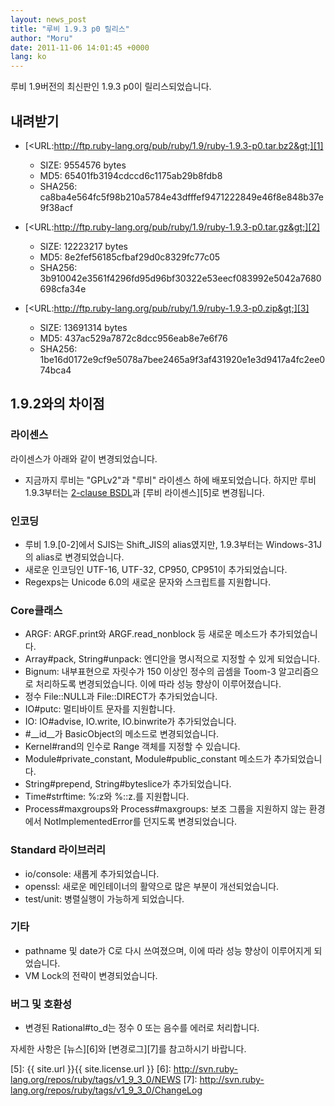```yaml
---
layout: news_post
title: "루비 1.9.3 p0 릴리스"
author: "Moru"
date: 2011-11-06 14:01:45 +0000
lang: ko
---
```


루비 1.9버전의 최신판인 1.9.3 p0이 릴리스되었습니다.

## 내려받기

* [&lt;URL:http://ftp.ruby-lang.org/pub/ruby/1.9/ruby-1.9.3-p0.tar.bz2&gt;][1]
  * SIZE: 9554576 bytes
  * MD5: 65401fb3194cdccd6c1175ab29b8fdb8
  * SHA256:
    ca8ba4e564fc5f98b210a5784e43dfffef9471222849e46f8e848b37e9f38acf

* [&lt;URL:http://ftp.ruby-lang.org/pub/ruby/1.9/ruby-1.9.3-p0.tar.gz&gt;][2]
  * SIZE: 12223217 bytes
  * MD5: 8e2fef56185cfbaf29d0c8329fc77c05
  * SHA256:
    3b910042e3561f4296fd95d96bf30322e53eecf083992e5042a7680698cfa34e

* [&lt;URL:http://ftp.ruby-lang.org/pub/ruby/1.9/ruby-1.9.3-p0.zip&gt;][3]
  * SIZE: 13691314 bytes
  * MD5: 437ac529a7872c8dcc956eab8e7e6f76
  * SHA256:
    1be16d0172e9cf9e5078a7bee2465a9f3af431920e1e3d9417a4fc2ee074bca4

## 1.9.2와의 차이점

### 라이센스

라이센스가 아래와 같이 변경되었습니다.

* 지금까지 루비는 \"GPLv2\"과 \"루비\" 라이센스 하에 배포되었습니다. 하지만 루비 1.9.3부터는
  [2-clause BSDL][4]과 [루비 라이센스][5]로 변경됩니다.

### 인코딩

* 루비 1.9.\[0-2\]에서 SJIS는 Shift\_JIS의 alias였지만, 1.9.3부터는 Windows-31J의
  alias로 변경되었습니다.
* 새로운 인코딩인 UTF-16, UTF-32, CP950, CP951이 추가되었습니다.
* Regexps는 Unicode 6.0의 새로운 문자와 스크립트를 지원합니다.

### Core클래스

* ARGF: ARGF.print와 ARGF.read\_nonblock 등 새로운 메소드가 추가되었습니다.
* Array#pack, String#unpack: 엔디안을 명시적으로 지정할 수 있게 되었습니다.
* Bignum: 내부표현으로 자릿수가 150 이상인 정수의 곱셈을 Toom-3 알고리즘으로 처리하도록 변경되었습니다. 이에 따라
  성능 향상이 이루어졌습니다.
* 정수 File::NULL과 File::DIRECT가 추가되었습니다.
* IO#putc: 멀티바이트 문자를 지원합니다.
* IO: IO#advise, IO.write, IO.binwrite가 추가되었습니다.
* \#\_\_id\_\_가 BasicObject의 메소드로 변경되었습니다.
* Kernel#rand의 인수로 Range 객체를 지정할 수 있습니다.
* Module#private\_constant, Module#public\_constant 메소드가 추가되었습니다.
* String#prepend, String#byteslice가 추가되었습니다.
* Time#strftime: %:z와 %::z.를 지원합니다.
* Process#maxgroups와 Process#maxgroups: 보조 그룹을 지원하지 않는 환경에서
  NotImplementedError를 던지도록 변경되었습니다.

### Standard 라이브러리

* io/console: 새롭게 추가되었습니다.
* openssl: 새로운 메인테이너의 활약으로 많은 부분이 개선되었습니다.
* test/unit: 병렬실행이 가능하게 되었습니다.

### 기타

* pathname 및 date가 C로 다시 쓰여졌으며, 이에 따라 성능 향상이 이루어지게 되었습니다.
* VM Lock의 전략이 변경되었습니다.

### 버그 및 호환성

* 변경된 Rational#to\_d는 정수 0 또는 음수를 에러로 처리합니다.

자세한 사항은 [뉴스][6]와 [변경로그][7]를 참고하시기 바랍니다.



[1]: http://ftp.ruby-lang.org/pub/ruby/1.9/ruby-1.9.3-p0.tar.bz2
[2]: http://ftp.ruby-lang.org/pub/ruby/1.9/ruby-1.9.3-p0.tar.gz
[3]: http://ftp.ruby-lang.org/pub/ruby/1.9/ruby-1.9.3-p0.zip
[4]: http://en.wikipedia.org/wiki/BSD_licenses#2-clause_license_.28.22Simplified_BSD_License.22_or_.22FreeBSD_License.22.29
[5]: {{ site.url }}{{ site.license.url }}
[6]: http://svn.ruby-lang.org/repos/ruby/tags/v1_9_3_0/NEWS
[7]: http://svn.ruby-lang.org/repos/ruby/tags/v1_9_3_0/ChangeLog
